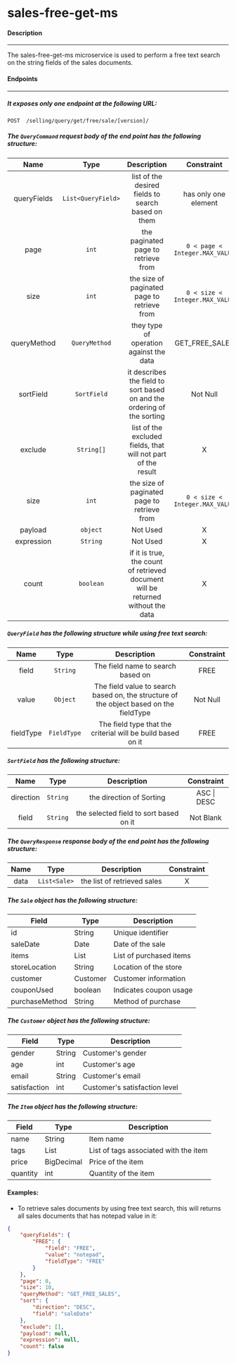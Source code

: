 # sales-free-get-ms

#### Description

---

The sales-free-get-ms microservice is used to perform a free text search on the string fields of the sales documents.

#### Endpoints

---

##### It exposes only one endpoint at the following URL:

`POST  /selling/query/get/free/sale/[version]/`

##### The `QueryCommand` request body of the end point has the following structure:

|    Name     |        Type        |                                   Description                                    |           Constraint           |
| :---------: | :----------------: | :------------------------------------------------------------------------------: | :----------------------------: |
| queryFields | `List<QueryField>` |                list of the desired fields to search based on them                |      has only one element      |
|    page     |       `int`        |                       the paginated page to retrieve from                        | `0 < page < Integer.MAX_VALUE` |
|    size     |       `int`        |                   the size of paginated page to retrieve from                    | `0 < size < Integer.MAX_VALUE` |
| queryMethod |   `QueryMethod`    |                     they type of operation against the data                      |         GET_FREE_SALES         |
|  sortField  |    `SortField`     |     it describes the field to sort based on and the ordering of the sorting      |            Not Null            |
|   exclude   |     `String[]`     |          list of the excluded fields, that will not part of the result           |               X                |
|    size     |       `int`        |                   the size of paginated page to retrieve from                    | `0 < size < Integer.MAX_VALUE` |
|   payload   |      `object`      |                                     Not Used                                     |               X                |
| expression  |      `String`      |                                     Not Used                                     |               X                |
|    count    |     `boolean`      | if it is true, the count of retrieved document will be returned without the data |               X                |

##### `QueryField` has the following structure while using free text search:

|   Name    |    Type     |                                      Description                                       | Constraint |
| :-------: | :---------: | :------------------------------------------------------------------------------------: | :--------: |
|   field   |  `String`   |                           The field name to search based on                            |    FREE    |
|   value   |  `Object`   | The field value to search based on, the structure of the object based on the fieldType |  Not Null  |
| fieldType | `FieldType` |              The field type that the criterial will be build based on it               |    FREE    |

##### `SortField` has the following structure:

|   Name    |   Type   |              Description               | Constraint  |
| :-------: | :------: | :------------------------------------: | :---------: |
| direction | `String` |        the direction of Sorting        | ASC \| DESC |
|   field   | `String` | the selected field to sort based on it |  Not Blank  |

##### The `QueryResponse` response body of the end point has the following structure:

| Name |     Type     |         Description         | Constraint |
| :--: | :----------: | :-------------------------: | :--------: |
| data | `List<Sale>` | the list of retrieved sales |     X      |

##### The `Sale` object has the following structure:

| Field          | Type       | Description             |
| -------------- | ---------- | ----------------------- |
| id             | String     | Unique identifier       |
| saleDate       | Date       | Date of the sale        |
| items          | List<Item> | List of purchased items |
| storeLocation  | String     | Location of the store   |
| customer       | Customer   | Customer information    |
| couponUsed     | boolean    | Indicates coupon usage  |
| purchaseMethod | String     | Method of purchase      |

##### The `Customer` object has the following structure:

| Field        | Type   | Description                   |
| ------------ | ------ | ----------------------------- |
| gender       | String | Customer's gender             |
| age          | int    | Customer's age                |
| email        | String | Customer's email              |
| satisfaction | int    | Customer's satisfaction level |

##### The `Item` object has the following structure:

| Field    | Type         | Description                           |
| -------- | ------------ | ------------------------------------- |
| name     | String       | Item name                             |
| tags     | List<String> | List of tags associated with the item |
| price    | BigDecimal   | Price of the item                     |
| quantity | int          | Quantity of the item                  |

#### Examples:

- To retrieve sales documents by using free text search, this will returns all sales documents that has notepad value in it:

```Json
{
    "queryFields": {
        "FREE": {
            "field": "FREE",
            "value": "notepad",
            "fieldType": "FREE"
        }
    },
    "page": 0,
    "size": 10,
    "queryMethod": "GET_FREE_SALES",
    "sort": {
        "direction": "DESC",
        "field": "saleDate"
    },
    "exclude": [],
    "payload": null,
    "expression": null,
    "count": false
}
```
